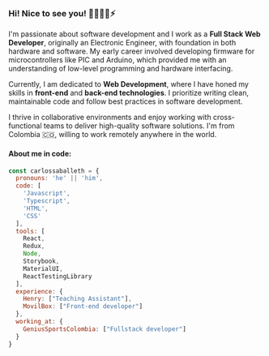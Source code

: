 ### Hi! Nice to see you! 🧑🏽‍💻😎⚡

I'm passionate about software development and I work as a <b>Full Stack Web Developer</b>, originally an Electronic Engineer, with foundation in both hardware and software. 
My early career involved developing firmware for microcontrollers like PIC and Arduino, which provided me with an understanding of low-level programming and hardware interfacing.

Currently, I am dedicated to <b>Web Development</b>, where I have honed my skills in <b>front-end</b> and <b>back-end technologies</b>.
I prioritize writing clean, maintainable code and follow best practices in software development.

I thrive in collaborative environments and enjoy working with cross-functional teams to deliver high-quality software solutions.
I'm from Colombia 🇨🇴, willing to work remotely anywhere in the world. 

#### About me in code:
```js
const carlossaballeth = {
  pronouns: 'he' || 'him',
  code: [
    'Javascript',
    'Typescript',
    'HTML',
    'CSS'
  ],
  tools: [
    React,
    Redux,
    Node,
    Storybook,
    MaterialUI,
    ReactTestingLibrary
  ],
  experience: {
    Henry: ["Teaching Assistant"],
    MovilBox: ["Front-end developer"]
  },
  working_at: { 
    GeniusSportsColombia: ["Fullstack developer"]
  }
}
```
